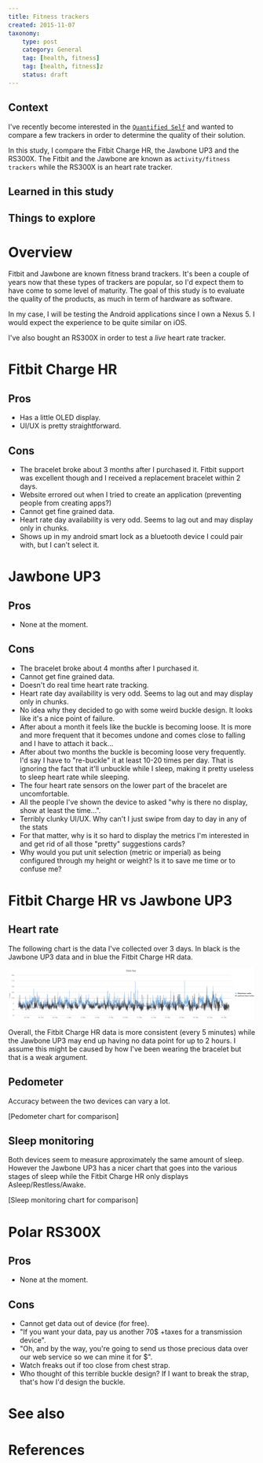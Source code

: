 ```yaml
---
title: Fitness trackers
created: 2015-11-07
taxonomy:
    type: post
    category: General
    tag: [health, fitness]
    tag: [health, fitness]z
    status: draft
---
```


## Context

I've recently become interested in the [`Quantified Self`](https://en.wikipedia.org/wiki/Quantified_Self) and wanted to compare a few trackers in order to determine the quality of their solution.

In this study, I compare the Fitbit Charge HR, the Jawbone UP3 and the RS300X. The Fitbit and the Jawbone are known as `activity/fitness trackers` while the RS300X is an heart rate tracker.

## Learned in this study

## Things to explore

# Overview

Fitbit and Jawbone are known fitness brand trackers. It's been a couple of years now that these types of trackers are popular, so I'd expect them to have come to some level of maturity. The goal of this study is to evaluate the quality of the products, as much in term of hardware as software.

In my case, I will be testing the Android applications since I own a Nexus 5. I would expect the experience to be quite similar on iOS.

I've also bought an RS300X in order to test a *live* heart rate tracker.

# Fitbit Charge HR

## Pros
- Has a little OLED display.
- UI/UX is pretty straightforward.

## Cons
- The bracelet broke about 3 months after I purchased it. Fitbit support was excellent though and I received a replacement bracelet within 2 days.
- Website errored out when I tried to create an application (preventing people from creating apps?)
- Cannot get fine grained data.
- Heart rate day availability is very odd. Seems to lag out and may display only in chunks.
- Shows up in my android smart lock as a bluetooth device I could pair with, but I can't select it.

# Jawbone UP3

## Pros

- None at the moment.

## Cons
- The bracelet broke about 4 months after I purchased it.
- Cannot get fine grained data.
- Doesn't do real time heart rate tracking.
- Heart rate day availability is very odd. Seems to lag out and may display only in chunks.
- No idea why they decided to go with some weird buckle design. It looks like it's a nice point of failure.
- After about a month it feels like the buckle is becoming loose. It is more and more frequent that it becomes undone and comes close to falling and I have to attach it back...
- After about two months the buckle is becoming loose very frequently. I'd say I have to "re-buckle" it at least 10-20 times per day. That is ignoring the fact that it'll unbuckle while I sleep, making it pretty useless to sleep heart rate while sleeping.
- The four heart rate sensors on the lower part of the bracelet are uncomfortable.
- All the people I've shown the device to asked "why is there no display, show at least the time...".
- Terribly clunky UI/UX. Why can't I just swipe from day to day in any of the stats
- For that matter, why is it so hard to display the metrics I'm interested in and get rid of all those "pretty" suggestions cards?
- Why would you put unit selection (metric or imperial) as being configured through my height or weight? Is it to save me time or to confuse me?

# Fitbit Charge HR vs Jawbone UP3

## Heart rate

The following chart is the data I've collected over 3 days. In black is the Jawbone UP3 data and in blue the Fitbit Charge HR data.

![](images/heart-rate.png)

Overall, the Fitbit Charge HR data is more consistent (every 5 minutes) while the Jawbone UP3 may end up having no data point for up to 2 hours. I assume this might be caused by how I've been wearing the bracelet but that is a weak argument.

## Pedometer

Accuracy between the two devices can vary a lot.

[Pedometer chart for comparison]

## Sleep monitoring

Both devices seem to measure approximately the same amount of sleep. However the Jawbone UP3 has a nicer chart that goes into the various stages of sleep while the Fitbit Charge HR only displays Asleep/Restless/Awake.

[Sleep monitoring chart for comparison]

# Polar RS300X

## Pros

- None at the moment.

## Cons
- Cannot get data out of device (for free).
- "If you want your data, pay us another 70\$ +taxes for a transmission device".
- "Oh, and by the way, you're going to send us those precious data over our web service so we can mine it for \$".
- Watch freaks out if too close from chest strap.
- Who thought of this terrible buckle design? If I want to break the strap, that's how I'd design the buckle.

# See also

# References
